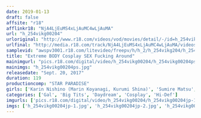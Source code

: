```yaml
---
date: 2019-01-13
draft: false
affsite: "r18"
afflinkr18: "NjA4LjEuMS4xLjAuMC4wLjAuMA"
url: "h_254vikg00204"
urloriginal: "http://www.r18.com/videos/vod/movies/detail/-/id=h_254vikg00204"
urlfinal: "http://media.r18.com/track/NjA4LjEuMS4xLjAuMC4wLjAuMA/videos/vod/movies/detail/-/id=h_254vikg00204"
samplevid: "awspv3001.r18.com/litevideo/freepv/h/h_2/h_254vikg204/h_254vikg204_dmb_w.mp4"
title: "Extreme BODY Cosplay SEX Fucking Around"
mainimgurl: "pics.r18.com/digital/video/h_254vikg00204/h_254vikg00204ps.jpg"
mainimgs: "h_254vikg00204ps.jpg"
releasedate: "Sept. 20, 2017"
duration: 119
productioncomp: "STAR PARADISE"
girls: ['Karin Nishino (Marin Koyanagi, Kurumi Shina)', 'Sumire Matsu', 'Hitomi Kitagawa', 'Sae Aihara', 'Mitsuki Asuka']
categories: ['Gal', 'Big Tits', 'Daydream', 'Cosplay', 'Hi-Def']
imgurls: ['pics.r18.com/digital/video/h_254vikg00204/h_254vikg00204jp-1.jpg', 'pics.r18.com/digital/video/h_254vikg00204/h_254vikg00204jp-2.jpg', 'pics.r18.com/digital/video/h_254vikg00204/h_254vikg00204jp-3.jpg', 'pics.r18.com/digital/video/h_254vikg00204/h_254vikg00204jp-4.jpg', 'pics.r18.com/digital/video/h_254vikg00204/h_254vikg00204jp-5.jpg', 'pics.r18.com/digital/video/h_254vikg00204/h_254vikg00204jp-6.jpg', 'pics.r18.com/digital/video/h_254vikg00204/h_254vikg00204jp-7.jpg', 'pics.r18.com/digital/video/h_254vikg00204/h_254vikg00204jp-8.jpg', 'pics.r18.com/digital/video/h_254vikg00204/h_254vikg00204jp-9.jpg', 'pics.r18.com/digital/video/h_254vikg00204/h_254vikg00204jp-10.jpg', 'pics.r18.com/digital/video/h_254vikg00204/h_254vikg00204jp-11.jpg', 'pics.r18.com/digital/video/h_254vikg00204/h_254vikg00204jp-12.jpg', 'pics.r18.com/digital/video/h_254vikg00204/h_254vikg00204jp-13.jpg', 'pics.r18.com/digital/video/h_254vikg00204/h_254vikg00204jp-14.jpg', 'pics.r18.com/digital/video/h_254vikg00204/h_254vikg00204jp-15.jpg', 'pics.r18.com/digital/video/h_254vikg00204/h_254vikg00204jp-16.jpg', 'pics.r18.com/digital/video/h_254vikg00204/h_254vikg00204jp-17.jpg', 'pics.r18.com/digital/video/h_254vikg00204/h_254vikg00204jp-18.jpg', 'pics.r18.com/digital/video/h_254vikg00204/h_254vikg00204jp-19.jpg', 'pics.r18.com/digital/video/h_254vikg00204/h_254vikg00204jp-20.jpg']
imgs: ['h_254vikg00204jp-1.jpg', 'h_254vikg00204jp-2.jpg', 'h_254vikg00204jp-3.jpg', 'h_254vikg00204jp-4.jpg', 'h_254vikg00204jp-5.jpg', 'h_254vikg00204jp-6.jpg', 'h_254vikg00204jp-7.jpg', 'h_254vikg00204jp-8.jpg', 'h_254vikg00204jp-9.jpg', 'h_254vikg00204jp-10.jpg', 'h_254vikg00204jp-11.jpg', 'h_254vikg00204jp-12.jpg', 'h_254vikg00204jp-13.jpg', 'h_254vikg00204jp-14.jpg', 'h_254vikg00204jp-15.jpg', 'h_254vikg00204jp-16.jpg', 'h_254vikg00204jp-17.jpg', 'h_254vikg00204jp-18.jpg', 'h_254vikg00204jp-19.jpg', 'h_254vikg00204jp-20.jpg']
---
```

